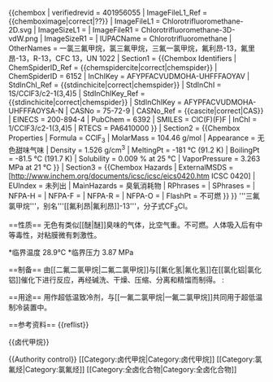 {{chembox
| verifiedrevid = 401956055
| ImageFileL1_Ref = {{chemboximage|correct|??}}
| ImageFileL1 = Chlorotrifluoromethane-2D.svg
| ImageSizeL1 = 
| ImageFileR1 = Chlorotrifluoromethane-3D-vdW.png
| ImageSizeR1 = 
| IUPACName = Chlorotrifluoromethane
| OtherNames = 一氯三氟甲烷，氯三氟甲烷，三氟一氯甲烷，氟利昂-13，氟里昂-13，R-13，CFC 13，UN 1022
| Section1 = {{Chembox Identifiers
|   ChemSpiderID_Ref = {{chemspidercite|correct|chemspider}}
| ChemSpiderID = 6152
| InChIKey = AFYPFACVUDMOHA-UHFFFAOYAV
| StdInChI_Ref = {{stdinchicite|correct|chemspider}}
| StdInChI = 1S/CClF3/c2-1(3,4)5
| StdInChIKey_Ref = {{stdinchicite|correct|chemspider}}
| StdInChIKey = AFYPFACVUDMOHA-UHFFFAOYSA-N
| CASNo = 75-72-9
|    CASNo_Ref = {{cascite|correct|CAS}}
|   EINECS = 200-894-4
|   PubChem = 6392
|   SMILES = ClC(F)(F)F
|   InChI = 1/CClF3/c2-1(3,4)5
|   RTECS = PA6410000
  }}
| Section2 = {{Chembox Properties
|   Formula = CClF<sub>3</sub>
|   MolarMass = 104.46 g/mol
|   Appearance = 无色甜味气味
|   Density = 1.526 g/cm<sup>3</sup>
|   MeltingPt = -181 °C (91.2 K)
|   BoilingPt = -81.5 °C (191.7 K)
|   Solubility = 0.009 % at 25 °C
|   VaporPressure = 3.263 MPa at 21 °C
  }}
| Section3 = {{Chembox Hazards
|   ExternalMSDS = [http://www.inchem.org/documents/icsc/icsc/eics0420.htm ICSC 0420]
|   EUIndex = 未列出
|   MainHazards = 臭氧消耗物
|   RPhrases = 
|   SPhrases = 
|   NFPA-H = 
|   NFPA-F = 
|   NFPA-R = 
|   NFPA-O = 
|   FlashPt = 不可燃
  }}
}}
'''三氟氯甲烷'''，别名'''[[氟利昂|氟利昂]]-13'''，分子式CF<sub>3</sub>Cl。

==性质==
无色有类似[[醚|醚]]臭味的气体，比空气重。不可燃。人体吸入后有中等毒性，对粘膜微有刺激性。

*临界温度 28.9°C
*临界压力 3.87 MPa

==制备==
由[[二氟二氯甲烷|二氟二氯甲烷]]与[[氟化氢|氟化氢]]在[[氯化铝|氯化铝]]催化下进行反应，再经碱洗、干燥、压缩、分离和精馏而制得。
:<math>\ CCl_2F_2+HF \ \xrightarrow {AlCl_3} \ CClF_3+HCl</math>

==用途==
用作超低温致冷剂，与[[一氟二氯甲烷|一氟二氯甲烷]]共同用于超低温制冷装置中。

==参考资料==
{{reflist}}

{{卤代甲烷}}

{{Authority control}}
[[Category:卤代甲烷|Category:卤代甲烷]]
[[Category:氯氟烃|Category:氯氟烃]]
[[Category:全卤化合物|Category:全卤化合物]]